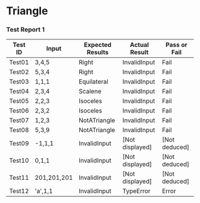# Triangle


### Test Report 1
Test ID   |   Input     |   Expected Results   |   Actual Result   |   Pass or Fail
----------|-------------|----------------------|-------------------|----------------
Test01    |  3,4,5      | Right                | InvalidInput      | Fail
Test02    |  5,3,4      | Right                | InvalidInput      | Fail
Test03    |  1,1,1      | Equilateral          | InvalidInput      | Fail
Test04    |  2,3,4      | Scalene              | InvalidInput      | Fail
Test05    |  2,2,3      | Isoceles             | InvalidInput      | Fail
Test06    |  2,3,2      | Isoceles             | InvalidInput      | Fail
Test07    |  1,2,3      | NotATriangle         | InvalidInput      | Fail
Test08    |  5,3,9      | NotATriangle         | InvalidInput      | Fail
Test09    | -1,1,1      | InvalidInput         | [Not displayed]   | [Not deduced]
Test10    |  0,1,1      | InvalidInput         | [Not displayed]   | [Not deduced]
Test11    | 201,201,201 | InvalidInput         | [Not displayed]   | [Not deduced]
Test12    | 'a',1,1     | InvalidInput         | TypeError         | Error

